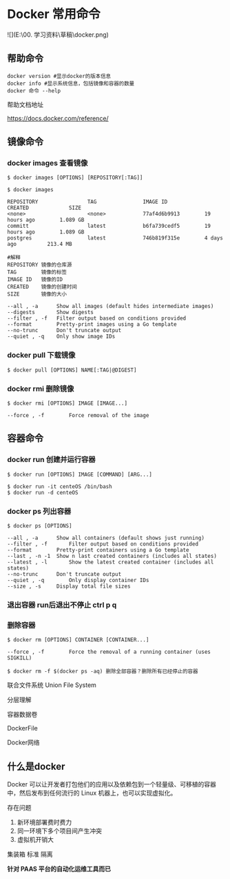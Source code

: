# Docker 常用命令

![](E:\00. 学习资料\草稿\docker.png)

## 帮助命令

```
docker version #显示docker的版本信息
docker info #显示系统信息，包括镜像和容器的数量
docker 命令 --help
```

帮助文档地址

https://docs.docker.com/reference/

## 镜像命令

### docker images 查看镜像

```shell
$ docker images [OPTIONS] [REPOSITORY[:TAG]]

$ docker images

REPOSITORY                TAG               IMAGE ID            CREATED             SIZE
<none>                    <none>            77af4d6b9913        19 hours ago        1.089 GB
committ                   latest            b6fa739cedf5        19 hours ago        1.089 GB
postgres                  latest            746b819f315e        4 days ago          213.4 MB

#解释
REPOSITORY 镜像的仓库源
TAG        镜像的标签
IMAGE ID   镜像的ID
CREATED    镜像的创建时间
SIZE       镜像的大小

--all , -a		Show all images (default hides intermediate images)
--digests		Show digests
--filter , -f	Filter output based on conditions provided
--format		Pretty-print images using a Go template
--no-trunc		Don't truncate output
--quiet , -q	Only show image IDs
```

### docker pull 下载镜像

```shell
$ docker pull [OPTIONS] NAME[:TAG|@DIGEST]
```

### docker rmi 删除镜像

```shell
$ docker rmi [OPTIONS] IMAGE [IMAGE...]

--force , -f		Force removal of the image
```

## 容器命令

### docker run 创建并运行容器

```shell
$ docker run [OPTIONS] IMAGE [COMMAND] [ARG...]

$ docker run -it centeOS /bin/bash
$ docker run -d centeOS
```

### docker ps 列出容器

```shell
$ docker ps [OPTIONS]

--all , -a		Show all containers (default shows just running)
--filter , -f		Filter output based on conditions provided
--format		Pretty-print containers using a Go template
--last , -n	-1	Show n last created containers (includes all states)
--latest , -l		Show the latest created container (includes all states)
--no-trunc		Don't truncate output
--quiet , -q		Only display container IDs
--size , -s		Display total file sizes
```

### 退出容器 run后退出不停止 ctrl p q

### 删除容器

```shell
$ docker rm [OPTIONS] CONTAINER [CONTAINER...]

--force , -f		Force the removal of a running container (uses SIGKILL)

$ docker rm -f $(docker ps -aq) 删除全部容器？删除所有已经停止的容器
```







联合文件系统 Union File System

分层理解



容器数据卷

DockerFile

Docker网络



## 什么是docker

Docker 可以让开发者打包他们的应用以及依赖包到一个轻量级、可移植的容器中，然后发布到任何流行的 Linux 机器上，也可以实现虚拟化。

存在问题

1. 新环境部署费时费力
2. 同一环境下多个项目间产生冲突
3. 虚拟机开销大  

集装箱 标准 隔离

**针对 PAAS 平台的自动化运维工具而已**